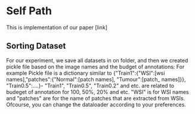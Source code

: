 # Self Path
This is implementation of our paper [link]

## Sorting Dataset
For our experiment, we save all datasets in on folder, and then we created pickle file based on the image names and the budget of annotations: For example
Pickle file is a dictionary similar to {"Train1":{"WSI":[wsi names],"patches":{"Normal":[patch names], "Tumour":[patch_ names]}},
    "Train0.5":....}- "Train1", "Train0.5", "Train0.2" and etc. are related to budeget of annotation for 100, 50%, 20% and etc. "WSI" is for WSI names and "patches" are for the name of patches that are extracted from WSIs. Ofcourse, you can change the dataloader according to your preferences.
